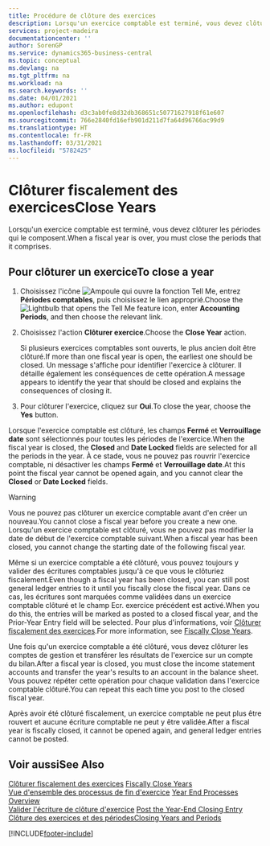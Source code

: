 ```yaml
---
title: Procédure de clôture des exercices
description: Lorsqu'un exercice comptable est terminé, vous devez clôturer les périodes qui le composent.
services: project-madeira
documentationcenter: ''
author: SorenGP
ms.service: dynamics365-business-central
ms.topic: conceptual
ms.devlang: na
ms.tgt_pltfrm: na
ms.workload: na
ms.search.keywords: ''
ms.date: 04/01/2021
ms.author: edupont
ms.openlocfilehash: d3c3ab0fe8d32db368651c50771627918f61e607
ms.sourcegitcommit: 766e2840fd16efb901d211d7fa64d96766ac99d9
ms.translationtype: HT
ms.contentlocale: fr-FR
ms.lasthandoff: 03/31/2021
ms.locfileid: "5782425"
---
```

# <a name="close-years"></a><span data-ttu-id="3651f-103">Clôturer fiscalement des exercices</span><span class="sxs-lookup"><span data-stu-id="3651f-103">Close Years</span></span>
<span data-ttu-id="3651f-104">Lorsqu'un exercice comptable est terminé, vous devez clôturer les périodes qui le composent.</span><span class="sxs-lookup"><span data-stu-id="3651f-104">When a fiscal year is over, you must close the periods that it comprises.</span></span>  

## <a name="to-close-a-year"></a><span data-ttu-id="3651f-105">Pour clôturer un exercice</span><span class="sxs-lookup"><span data-stu-id="3651f-105">To close a year</span></span>  

1.  <span data-ttu-id="3651f-106">Choisissez l'icône ![Ampoule qui ouvre la fonction Tell Me](../../media/ui-search/search_small.png "Dites-moi ce que vous voulez faire"), entrez **Périodes comptables**, puis choisissez le lien approprié.</span><span class="sxs-lookup"><span data-stu-id="3651f-106">Choose the ![Lightbulb that opens the Tell Me feature](../../media/ui-search/search_small.png "Tell me what you want to do") icon, enter **Accounting Periods**, and then choose the relevant link.</span></span>  
2.  <span data-ttu-id="3651f-107">Choisissez l'action **Clôturer exercice**.</span><span class="sxs-lookup"><span data-stu-id="3651f-107">Choose the **Close Year** action.</span></span>  

    <span data-ttu-id="3651f-108">Si plusieurs exercices comptables sont ouverts, le plus ancien doit être clôturé.</span><span class="sxs-lookup"><span data-stu-id="3651f-108">If more than one fiscal year is open, the earliest one should be closed.</span></span> <span data-ttu-id="3651f-109">Un message s'affiche pour identifier l'exercice à clôturer. Il détaille également les conséquences de cette opération.</span><span class="sxs-lookup"><span data-stu-id="3651f-109">A message appears to identify the year that should be closed and explains the consequences of closing it.</span></span>  

3.  <span data-ttu-id="3651f-110">Pour clôturer l'exercice, cliquez sur **Oui**.</span><span class="sxs-lookup"><span data-stu-id="3651f-110">To close the year, choose the **Yes** button.</span></span>  

<span data-ttu-id="3651f-111">Lorsque l'exercice comptable est clôturé, les champs **Fermé** et **Verrouillage date** sont sélectionnés pour toutes les périodes de l'exercice.</span><span class="sxs-lookup"><span data-stu-id="3651f-111">When the fiscal year is closed, the **Closed** and **Date Locked** fields are selected for all the periods in the year.</span></span> <span data-ttu-id="3651f-112">À ce stade, vous ne pouvez pas rouvrir l'exercice comptable, ni désactiver les champs **Fermé** et **Verrouillage date**.</span><span class="sxs-lookup"><span data-stu-id="3651f-112">At this point the fiscal year cannot be opened again, and you cannot clear the **Closed** or **Date Locked** fields.</span></span>  

> [!WARNING]  
> <span data-ttu-id="3651f-113">Vous ne pouvez pas clôturer un exercice comptable avant d'en créer un nouveau.</span><span class="sxs-lookup"><span data-stu-id="3651f-113">You cannot close a fiscal year before you create a new one.</span></span> <span data-ttu-id="3651f-114">Lorsqu'un exercice comptable est clôturé, vous ne pouvez pas modifier la date de début de l'exercice comptable suivant.</span><span class="sxs-lookup"><span data-stu-id="3651f-114">When a fiscal year has been closed, you cannot change the starting date of the following fiscal year.</span></span>  

<span data-ttu-id="3651f-115">Même si un exercice comptable a été clôturé, vous pouvez toujours y valider des écritures comptables jusqu'à ce que vous le clôturiez fiscalement.</span><span class="sxs-lookup"><span data-stu-id="3651f-115">Even though a fiscal year has been closed, you can still post general ledger entries to it until you fiscally close the fiscal year.</span></span> <span data-ttu-id="3651f-116">Dans ce cas, les écritures sont marquées comme validées dans un exercice comptable clôturé et le champ Ecr. exercice précédent est activé.</span><span class="sxs-lookup"><span data-stu-id="3651f-116">When you do this, the entries will be marked as posted to a closed fiscal year, and the Prior-Year Entry field will be selected.</span></span> <span data-ttu-id="3651f-117">Pour plus d'informations, voir [Clôturer fiscalement des exercices](how-to-fiscally-close-years.md).</span><span class="sxs-lookup"><span data-stu-id="3651f-117">For more information, see [Fiscally Close Years](how-to-fiscally-close-years.md).</span></span>  

<span data-ttu-id="3651f-118">Une fois qu'un exercice comptable a été clôturé, vous devez clôturer les comptes de gestion et transférer les résultats de l'exercice sur un compte du bilan.</span><span class="sxs-lookup"><span data-stu-id="3651f-118">After a fiscal year is closed, you must close the income statement accounts and transfer the year's results to an account in the balance sheet.</span></span> <span data-ttu-id="3651f-119">Vous pouvez répéter cette opération pour chaque validation dans l'exercice comptable clôturé.</span><span class="sxs-lookup"><span data-stu-id="3651f-119">You can repeat this each time you post to the closed fiscal year.</span></span>  

<span data-ttu-id="3651f-120">Après avoir été clôturé fiscalement, un exercice comptable ne peut plus être rouvert et aucune écriture comptable ne peut y être validée.</span><span class="sxs-lookup"><span data-stu-id="3651f-120">After a fiscal year is fiscally closed, it cannot be opened again, and general ledger entries cannot be posted.</span></span>  

## <a name="see-also"></a><span data-ttu-id="3651f-121">Voir aussi</span><span class="sxs-lookup"><span data-stu-id="3651f-121">See Also</span></span>  
 <span data-ttu-id="3651f-122">[Clôturer fiscalement des exercices](how-to-fiscally-close-years.md) </span><span class="sxs-lookup"><span data-stu-id="3651f-122">[Fiscally Close Years](how-to-fiscally-close-years.md) </span></span>  
 <span data-ttu-id="3651f-123">[Vue d'ensemble des processus de fin d'exercice](year-end-processes-overview.md) </span><span class="sxs-lookup"><span data-stu-id="3651f-123">[Year End Processes Overview](year-end-processes-overview.md) </span></span>  
 <span data-ttu-id="3651f-124">[Valider l'écriture de clôture d'exercice](how-to-post-the-year-end-closing-entry.md) </span><span class="sxs-lookup"><span data-stu-id="3651f-124">[Post the Year-End Closing Entry](how-to-post-the-year-end-closing-entry.md) </span></span>  
 [<span data-ttu-id="3651f-125">Clôture des exercices et des périodes</span><span class="sxs-lookup"><span data-stu-id="3651f-125">Closing Years and Periods</span></span>](../../year-close-years-periods.md)


[!INCLUDE[footer-include](../../includes/footer-banner.md)]